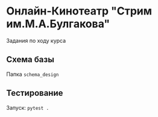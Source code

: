 # Онлайн-Кинотеатр "Стрим им.М.А.Булгакова"
Задания по ходу курса

## Схема базы

Папка <code>schema_design</code>


## Тестирование

Запуск: `pytest .`